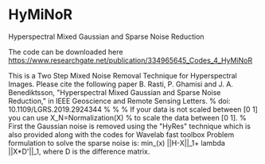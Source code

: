 # HyMiNoR
Hyperspectral Mixed Gaussian and Sparse Noise Reduction

The code can be downloaded here https://www.researchgate.net/publication/334965645_Codes_4_HyMiNoR

This is a Two Step Mixed Noise Removal Technique for Hyperspectral Images.
Please cite the following paper
B. Rasti, P. Ghamisi and J. A. Benediktsson, "Hyperspectral Mixed Gaussian and Sparse Noise Reduction," in IEEE Geoscience and Remote Sensing Letters. % doi: 10.1109/LGRS.2019.2924344 % % % If your data is not scaled between [0 1] you can use X_N=Normalization(X) % to scale the data between [0 1]. % First the Gaussian noise is removed using the "HyRes" technique which is also provided along with the codes for Wavelab fast toolbox Problem formulation to solve the sparse noise is: min_(x) ||H-X||_1+ lambda ||X*D'||_1, where D is the difference matrix.
